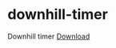 # downhill-timer
Downhill timer
[Download](https://github.com/RafaelCecchin/downhill-timer/raw/master/dist/Downhill%20Timer%20Setup%201.0.0.exe)